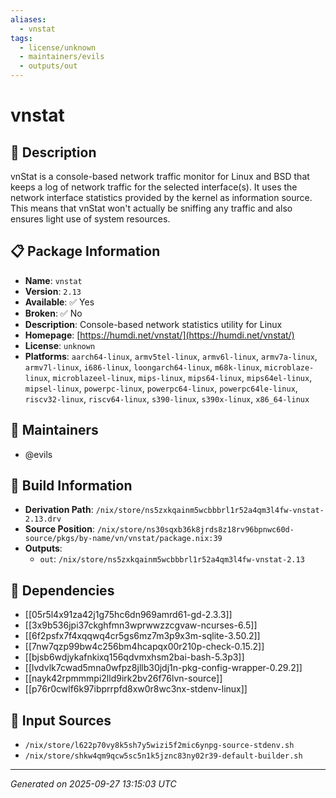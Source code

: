 ```yaml
---
aliases:
  - vnstat
tags:
  - license/unknown
  - maintainers/evils
  - outputs/out
---
```


# vnstat

## 📝 Description

vnStat is a console-based network traffic monitor for Linux and BSD that
keeps a log of network traffic for the selected interface(s). It uses the
network interface statistics provided by the kernel as information source.
This means that vnStat won't actually be sniffing any traffic and also
ensures light use of system resources.


## 📋 Package Information

- **Name**: `vnstat`
- **Version**: `2.13`
- **Available**: ✅ Yes
- **Broken**: ✅ No
- **Description**: Console-based network statistics utility for Linux
- **Homepage**: [https://humdi.net/vnstat/](https://humdi.net/vnstat/)
- **License**: `unknown`
- **Platforms**: `aarch64-linux`, `armv5tel-linux`, `armv6l-linux`, `armv7a-linux`, `armv7l-linux`, `i686-linux`, `loongarch64-linux`, `m68k-linux`, `microblaze-linux`, `microblazeel-linux`, `mips-linux`, `mips64-linux`, `mips64el-linux`, `mipsel-linux`, `powerpc-linux`, `powerpc64-linux`, `powerpc64le-linux`, `riscv32-linux`, `riscv64-linux`, `s390-linux`, `s390x-linux`, `x86_64-linux`
## 👥 Maintainers

- @evils


## 🔧 Build Information

- **Derivation Path**: `/nix/store/ns5zxkqainm5wcbbbrl1r52a4qm3l4fw-vnstat-2.13.drv`
- **Source Position**: `/nix/store/ns30sqxb36k8jrds8z18rv96bpnwc60d-source/pkgs/by-name/vn/vnstat/package.nix:39`
- **Outputs**:
  - `out`:  `/nix/store/ns5zxkqainm5wcbbbrl1r52a4qm3l4fw-vnstat-2.13`

## 🔗 Dependencies

- [[05r5l4x91za42j1g75hc6dn969amrd61-gd-2.3.3]]
- [[3x9b536jpi37ckghfmn3wprwwzzcgvaw-ncurses-6.5]]
- [[6f2psfx7f4xqqwq4cr5gs6mz7m3p9x3m-sqlite-3.50.2]]
- [[7nw7qzp99bw4c256bm4hcapqx00r210p-check-0.15.2]]
- [[bjsb6wdjykafnkixq156qdvmxhsm2bai-bash-5.3p3]]
- [[lvdvlk7cwad5mna0wfpz8jllb30jdj1n-pkg-config-wrapper-0.29.2]]
- [[nayk42rpmmmpi2lld9irk2bv26f76lvn-source]]
- [[p76r0cwlf6k97ibprrpfd8xw0r8wc3nx-stdenv-linux]]

## 📁 Input Sources

- `/nix/store/l622p70vy8k5sh7y5wizi5f2mic6ynpg-source-stdenv.sh`
- `/nix/store/shkw4qm9qcw5sc5n1k5jznc83ny02r39-default-builder.sh`

---
*Generated on 2025-09-27 13:15:03 UTC*
